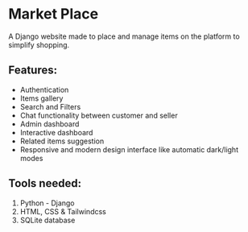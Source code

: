 # Market Place
A Django website made to place and manage items on the platform to simplify shopping.


## Features:

- Authentication
- Items gallery
- Search and Filters
- Chat functionality between customer and seller
- Admin dashboard
- Interactive dashboard
- Related items suggestion
- Responsive and modern design interface like automatic dark/light modes


## Tools needed:
1. Python - Django
2. HTML, CSS & Tailwindcss
3. SQLite database 

